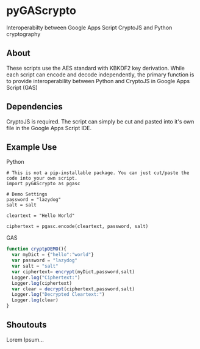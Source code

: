 # pyGAScrypto
Interoperabilty between Google Apps Script CryptoJS and Python cryptography

## About
These scripts use the AES standard with KBKDF2 key derivation. While each script can encode and decode independently, the primary function is to provide interoperability between Python and CryptoJS in Google Apps Script (GAS)

## Dependencies 
CryptoJS is required. The script can simply be cut and pasted into it's own file in the Google Apps Script IDE.

## Example Use
Python
```
# This is not a pip-installable package. You can just cut/paste the code into your own script.
import pyGAScrypto as pgasc

# Demo Settings
password = "lazydog"
salt = salt

cleartext = "Hello World"

ciphertext = pgasc.encode(cleartext, password, salt)

```
GAS
```javascript
function cryptpDEMO(){
  var myDict = {"hello":"world"}
  var password = "lazydog"
  var salt = "salt"
  var ciphertext= encrypt(myDict,password,salt)
  Logger.log("Ciphertext:")
  Logger.log(ciphertext)
  var clear = decrypt(ciphertext,password,salt)
  Logger.log("Decrypted Cleartext:")
  Logger.log(clear)
}
```
## Shoutouts
Lorem Ipsum...
